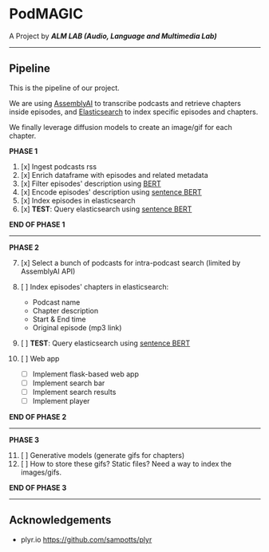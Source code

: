 # PodMAGIC

A Project by ***ALM LAB (Audio, Language and Multimedia Lab)***

---

## Pipeline
This is the pipeline of our project. 

We are using [AssemblyAI](https://www.assemblyai.com/) to transcribe podcasts and retrieve chapters inside episodes, and [Elasticsearch](https://www.elastic.co/) to index specific episodes and chapters.

We finally leverage diffusion models to create an image/gif for each chapter.

**PHASE 1**

1. [x] Ingest podcasts rss 
2. [x] Enrich dataframe with episodes and related metadata 
3. [x] Filter episodes' description using [BERT](https://huggingface.co/morenolq/spotify-podcast-advertising-classification) 
4. [x] Encode episodes' description using [sentence BERT](https://sbert.net/docs/pretrained_models.html) 
5. [x] Index episodes in elasticsearch 
6. [x] **TEST**: Query elasticsearch using [sentence BERT](https://sbert.net/docs/pretrained_models.html) 

**END OF PHASE 1**

---

**PHASE 2**

7. [x] Select a bunch of podcasts for intra-podcast search (limited by AssemblyAI API)
8. [ ] Index episodes' chapters in elasticsearch:

    - Podcast name
    - Chapter description
    - Start & End time
    - Original episode (mp3 link)

9. [ ] **TEST**: Query elasticsearch using [sentence BERT](https://sbert.net/docs/pretrained_models.html)

10. [ ] Web app

    - [ ] Implement flask-based web app
    - [ ] Implement search bar
    - [ ] Implement search results
    - [ ] Implement player

**END OF PHASE 2**

---

**PHASE 3**

11. [ ] Generative models (generate gifs for chapters)
12. [ ] How to store these gifs? Static files? Need a way to index the images/gifs.

**END OF PHASE 3**

 ---

## Acknowledgements

- plyr.io https://github.com/sampotts/plyr
